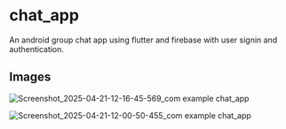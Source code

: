 # chat_app

An android group chat app using flutter and firebase with user signin and authentication.

## Images

![Screenshot_2025-04-21-12-16-45-569_com example chat_app](https://github.com/user-attachments/assets/00704b67-5781-4ce6-9be0-5da3c7eeb5f8)

![Screenshot_2025-04-21-12-00-50-455_com example chat_app](https://github.com/user-attachments/assets/945f92e8-cc3e-43a4-99b5-04627020d782)

